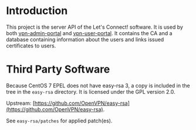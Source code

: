 # Introduction

This project is the server API of the Let's Connect! software. It is used by 
both [vpn-admin-portal](https://github.com/eduvpn/vpn-admin-portal) and 
[vpn-user-portal](https://github.com/eduvpn/vpn-user-portal). It contains the
CA and a database containing information about the users and links issued 
certificates to users.

# Third Party Software

Because CentOS 7 EPEL does not have easy-rsa 3, a copy is included in the tree 
in the `easy-rsa` directory. It is licensed under the GPL version 2.0.

Upstream: [https://github.com/OpenVPN/easy-rsa](https://github.com/OpenVPN/easy-rsa).

See `easy-rsa/patches` for applied patch(es).
